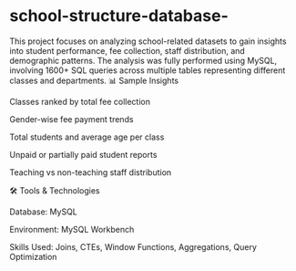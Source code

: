 # school-structure-database-
This project focuses on analyzing school-related datasets to gain insights into student performance, fee collection, staff distribution, and demographic patterns. The analysis was fully performed using MySQL, involving 1600+ SQL queries across multiple tables representing different classes and departments.
📊 Sample Insights

Classes ranked by total fee collection

Gender-wise fee payment trends

Total students and average age per class

Unpaid or partially paid student reports

Teaching vs non-teaching staff distribution

🛠️ Tools & Technologies

Database: MySQL

Environment: MySQL Workbench 

Skills Used: Joins, CTEs, Window Functions, Aggregations, Query Optimization
